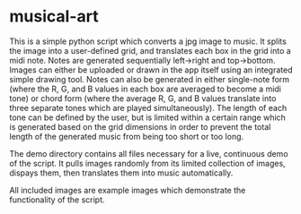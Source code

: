 # musical-art

This is a simple python script which converts a jpg image to music. It splits the image into a user-defined grid, and translates each box in the grid into a midi note. Notes are generated sequentially left->right and top->bottom. Images can either be uploaded or drawn in the app itself using an integrated simple drawing tool. Notes can also be generated in either single-note form (where the R, G, and B values in each box are averaged to become a midi tone) or chord form (where the average R, G, and B values translate into three separate tones which are played simultaneously). The length of each tone can be defined by the user, but is limited within a certain range which is generated based on the grid dimensions in order to prevent the total length of the generated music from being too short or too long. 

The demo directory contains all files necessary for a live, continuous demo of the script. It pulls images randomly from its limited collection of images, dispays them, then translates them into music automatically. 

All included images are example images which demonstrate the functionality of the script. 
